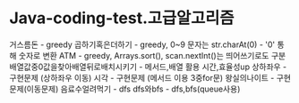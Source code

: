 # Java-coding-test.고급알고리즘
거스름돈 - greedy
곱하기혹은더하기 - greedy, 0~9 문자는 str.charAt(0) - '0' 통해 숫자로 변환
ATM - greedy, Arrays.sort(), scan.nextInt()는 띄어쓰기로도 구분
배열값중0값을찾아배열뒤로배치시키기 - 메서드,배열 활용 시간,효율성up
상하좌우 - 구현문제 (상하좌우 이동)
시각 - 구현문제 (메서드 이용 3중for문)
왕실의나이트 - 구현문제(이동문제)
음료수얼려먹기 - dfs
dfs와bfs - dfs,bfs(queue사용)
